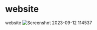 # website
 website
![Screenshot 2023-09-12 114537](https://github.com/divyavaland1609/website/assets/142478256/a41660cf-60a1-4282-97a1-104e773cdc10)
